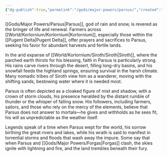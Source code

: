 ```yaml
---
{"dg-publish":true,"permalink":"/gods/major-powers/parsus/","created":"2025-03-01T11:25:15.086-07:00"}
---
```


[[Gods/Major Powers/Parsus\|Parsus]], god of rain and snow, is revered as the bringer of life and renewal. Farmers across [[World/Korlornium/Korlornium\|Korlornium]], especially those within the [[Pugent Delta\|Pugent Delta]], offer prayers and sacrifices to Parsus, seeking his favor for abundant harvests and fertile lands.

In the arid expanse of [[World/Korlornium/Siroth/Siroth\|Siroth]], where the parched earth thirsts for his blessing, faith in Parsus is particularly strong. His rains carve rivers through the desert, filling long-dry basins, and his snowfall feeds the highland springs, ensuring survival in the harsh climate. Many nomadic tribes of Siroth view him as a wanderer, moving with the shifting sands, bestowing water where it is needed most.

Parsus is often depicted as a cloaked figure of mist and shadow, with a crown of storm clouds, his presence heralded by the distant rumble of thunder or the whisper of falling snow. His followers, including farmers, sailors, and those who rely on the mercy of the elements, believe that Parsus does not answer to mortals—he gives and withholds as he sees fit, his will as unpredictable as the weather itself.

Legends speak of a time when Parsus wept for the world, his sorrow birthing the great rivers and lakes, while his wrath is said to manifest in torrential storms and floods that wash away the impure. Some say that when Parsus and [[Gods/Major Powers/Forgas\|Forgas]] clash, the skies ignite with lightning and fire, and the land trembles beneath their fury.